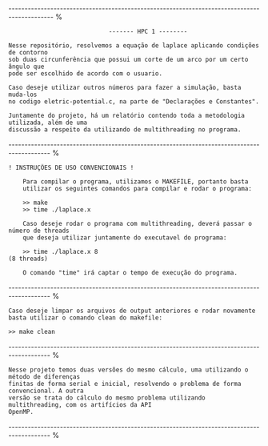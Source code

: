 -------------------------------------------------------------------------------------------- %

                                ------- HPC 1 --------

    Nesse repositório, resolvemos a equação de laplace aplicando condições de contorno 
    sob duas circunferência que possui um corte de um arco por um certo ângulo que 
    pode ser escolhido de acordo com o usuario.

    Caso deseje utilizar outros números para fazer a simulação, basta muda-los
    no codigo eletric-potential.c, na parte de "Declarações e Constantes".

    Juntamente do projeto, há um relatório contendo toda a metodologia utilizada, além de uma
    discussão a respeito da utilizando de multithreading no programa.

------------------------------------------------------------------------------------------- %

    ! INSTRUÇÕES DE USO CONVENCIONAIS !

        Para compilar o programa, utilizamos o MAKEFILE, portanto basta 
        utilizar os seguintes comandos para compilar e rodar o programa:

        >> make
        >> time ./laplace.x

        Caso deseje rodar o programa com multithreading, deverá passar o número de threads
        que deseja utilizar juntamente do executavel do programa:

        >> time ./laplace.x 8                                                  (8 threads)

        O comando "time" irá captar o tempo de execução do programa.

------------------------------------------------------------------------------------------- %

    Caso deseje limpar os arquivos de output anteriores e rodar novamente
    basta utilizar o comando clean do makefile:

    >> make clean

------------------------------------------------------------------------------------------- %

    Nesse projeto temos duas versões do mesmo cálculo, uma utilizando o método de diferenças
    finitas de forma serial e inicial, resolvendo o problema de forma convencional. A outra 
    versão se trata do cálculo do mesmo problema utilizando multithreading, com os artifícios da API 
    OpenMP.

------------------------------------------------------------------------------------------- %